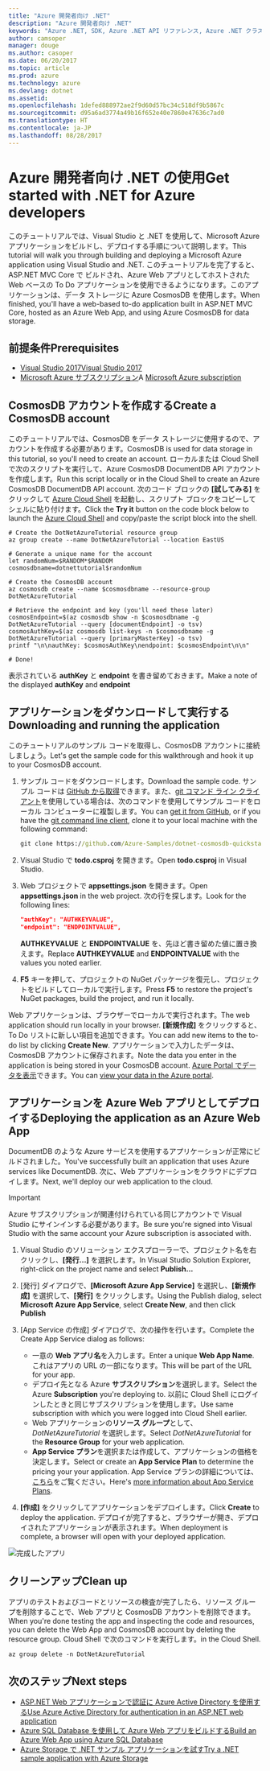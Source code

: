 ```yaml
---
title: "Azure 開発者向け .NET"
description: "Azure 開発者向け .NET"
keywords: "Azure .NET, SDK, Azure .NET API リファレンス, Azure .NET クラス ライブラリ"
author: camsoper
manager: douge
ms.author: casoper
ms.date: 06/20/2017
ms.topic: article
ms.prod: azure
ms.technology: azure
ms.devlang: dotnet
ms.assetid: 
ms.openlocfilehash: 1defed888972ae2f9d60d57bc34c518df9b5867c
ms.sourcegitcommit: d95a6ad3774a49b16f652e40e7860e47636c7ad0
ms.translationtype: HT
ms.contentlocale: ja-JP
ms.lasthandoff: 08/28/2017
---
```

# <a name="get-started-with-net-for-azure-developers"></a><span data-ttu-id="347a2-104">Azure 開発者向け .NET の使用</span><span class="sxs-lookup"><span data-stu-id="347a2-104">Get started with .NET for Azure developers</span></span>

<span data-ttu-id="347a2-105">このチュートリアルでは、Visual Studio と .NET を使用して、Microsoft Azure アプリケーションをビルドし、デプロイする手順について説明します。</span><span class="sxs-lookup"><span data-stu-id="347a2-105">This tutorial will walk you through building and deploying a Microsoft Azure application using Visual Studio and .NET.</span></span>  <span data-ttu-id="347a2-106">このチュートリアルを完了すると、ASP.NET MVC Core で ビルドされ、Azure Web アプリとしてホストされた Web ベースの To Do アプリケーションを使用できるようになります。このアプリケーションは、データ ストレージに Azure CosmosDB を使用します。</span><span class="sxs-lookup"><span data-stu-id="347a2-106">When finished, you'll have a web-based to-do application built in ASP.NET MVC Core, hosted as an Azure Web App, and using Azure CosmosDB for data storage.</span></span>

## <a name="prerequisites"></a><span data-ttu-id="347a2-107">前提条件</span><span class="sxs-lookup"><span data-stu-id="347a2-107">Prerequisites</span></span>

* [<span data-ttu-id="347a2-108">Visual Studio 2017</span><span class="sxs-lookup"><span data-stu-id="347a2-108">Visual Studio 2017</span></span>](https://www.visualstudio.com/downloads/)
* <span data-ttu-id="347a2-109">[Microsoft Azure サブスクリプション](https://azure.microsoft.com/free/)</span><span class="sxs-lookup"><span data-stu-id="347a2-109">A [Microsoft Azure subscription](https://azure.microsoft.com/free/)</span></span>

## <a name="create-a-cosmosdb-account"></a><span data-ttu-id="347a2-110">CosmosDB アカウントを作成する</span><span class="sxs-lookup"><span data-stu-id="347a2-110">Create a CosmosDB account</span></span>

<span data-ttu-id="347a2-111">このチュートリアルでは、CosmosDB をデータ ストレージに使用するので、アカウントを作成する必要があります。</span><span class="sxs-lookup"><span data-stu-id="347a2-111">CosmosDB is used for data storage in this tutorial, so you'll need to create an account.</span></span>  <span data-ttu-id="347a2-112">ローカルまたは Cloud Shell で次のスクリプトを実行して、Azure CosmosDB DocumentDB API アカウントを作成します。</span><span class="sxs-lookup"><span data-stu-id="347a2-112">Run this script locally or in the Cloud Shell to create an Azure CosmosDB DocumentDB API account.</span></span>  <span data-ttu-id="347a2-113">次のコード ブロックの **[試してみる]** をクリックして [Azure Cloud Shell](/azure/cloud-shell/) を起動し、スクリプト ブロックをコピーしてシェルに貼り付けます。</span><span class="sxs-lookup"><span data-stu-id="347a2-113">Click the **Try it** button on the code block below to launch the [Azure Cloud Shell](/azure/cloud-shell/) and copy/paste the script block into the shell.</span></span>

```azurecli-interactive
# Create the DotNetAzureTutorial resource group
az group create --name DotNetAzureTutorial --location EastUS

# Generate a unique name for the account
let randomNum=$RANDOM*$RANDOM
cosmosdbname=dotnettutorial$randomNum

# Create the CosmosDB account
az cosmosdb create --name $cosmosdbname --resource-group DotNetAzureTutorial

# Retrieve the endpoint and key (you'll need these later)
cosmosEndpoint=$(az cosmosdb show -n $cosmosdbname -g DotNetAzureTutorial --query [documentEndpoint] -o tsv)
cosmosAuthKey=$(az cosmosdb list-keys -n $cosmosdbname -g DotNetAzureTutorial --query [primaryMasterKey] -o tsv)
printf "\n\nauthKey: $cosmosAuthKey\nendpoint: $cosmosEndpoint\n\n"

# Done!

```

<span data-ttu-id="347a2-114">表示されている **authKey** と **endpoint** を書き留めておきます。</span><span class="sxs-lookup"><span data-stu-id="347a2-114">Make a note of the displayed **authKey** and **endpoint**</span></span> 

## <a name="downloading-and-running-the-application"></a><span data-ttu-id="347a2-115">アプリケーションをダウンロードして実行する</span><span class="sxs-lookup"><span data-stu-id="347a2-115">Downloading and running the application</span></span>

<span data-ttu-id="347a2-116">このチュートリアルのサンプル コードを取得し、CosmosDB アカウントに接続しましょう。</span><span class="sxs-lookup"><span data-stu-id="347a2-116">Let's get the sample code for this walkthrough and hook it up to your CosmosDB account.</span></span>

1. <span data-ttu-id="347a2-117">サンプル コードをダウンロードします。</span><span class="sxs-lookup"><span data-stu-id="347a2-117">Download the sample code.</span></span>  <span data-ttu-id="347a2-118">サンプル コードは [GitHub から取得](https://github.com/Azure-Samples/dotnet-cosmosdb-quickstart/)できます。また、[git コマンド ライン クライアント](https://git-scm.com/)を使用している場合は、次のコマンドを使用してサンプル コードをローカル コンピューターに複製します。</span><span class="sxs-lookup"><span data-stu-id="347a2-118">You can [get it from GitHub](https://github.com/Azure-Samples/dotnet-cosmosdb-quickstart/), or if you have the [git command line client](https://git-scm.com/), clone it to your local machine with the following command:</span></span>

    ```cmd
    git clone https://github.com/Azure-Samples/dotnet-cosmosdb-quickstart
    ```

2. <span data-ttu-id="347a2-119">Visual Studio で **todo.csproj** を開きます。</span><span class="sxs-lookup"><span data-stu-id="347a2-119">Open **todo.csproj** in Visual Studio.</span></span>

3. <span data-ttu-id="347a2-120">Web プロジェクトで **appsettings.json** を開きます。</span><span class="sxs-lookup"><span data-stu-id="347a2-120">Open **appsettings.json** in the web project.</span></span>  <span data-ttu-id="347a2-121">次の行を探します。</span><span class="sxs-lookup"><span data-stu-id="347a2-121">Look for the following lines:</span></span>

    ```json
    "authKey": "AUTHKEYVALUE",
    "endpoint": "ENDPOINTVALUE",
    ```
    <span data-ttu-id="347a2-122">**AUTHKEYVALUE** と **ENDPOINTVALUE** を、先ほど書き留めた値に置き換えます。</span><span class="sxs-lookup"><span data-stu-id="347a2-122">Replace **AUTHKEYVALUE** and **ENDPOINTVALUE** with the values you noted earlier.</span></span>

4. <span data-ttu-id="347a2-123">**F5** キーを押して、プロジェクトの NuGet パッケージを復元し、プロジェクトをビルドしてローカルで実行します。</span><span class="sxs-lookup"><span data-stu-id="347a2-123">Press **F5** to restore the project's NuGet packages, build the project, and run it locally.</span></span>

<span data-ttu-id="347a2-124">Web アプリケーションは、ブラウザーでローカルで実行されます。</span><span class="sxs-lookup"><span data-stu-id="347a2-124">The web application should run locally in your browser.</span></span>  <span data-ttu-id="347a2-125">**[新規作成]** をクリックすると、To Do リストに新しい項目を追加できます。</span><span class="sxs-lookup"><span data-stu-id="347a2-125">You can add new items to the to-do list by clicking **Create New**.</span></span>  <span data-ttu-id="347a2-126">アプリケーションで入力したデータは、CosmosDB アカウントに保存されます。</span><span class="sxs-lookup"><span data-stu-id="347a2-126">Note the data you enter in the application is being stored in your CosmosDB account.</span></span>  <span data-ttu-id="347a2-127">[Azure Portal でデータを表示](https://docs.microsoft.com/en-us/azure/documentdb/documentdb-view-json-document-explorer)できます。</span><span class="sxs-lookup"><span data-stu-id="347a2-127">You can [view your data in the Azure portal](https://docs.microsoft.com/en-us/azure/documentdb/documentdb-view-json-document-explorer).</span></span>

## <a name="deploying-the-application-as-an-azure-web-app"></a><span data-ttu-id="347a2-128">アプリケーションを Azure Web アプリとしてデプロイする</span><span class="sxs-lookup"><span data-stu-id="347a2-128">Deploying the application as an Azure Web App</span></span>

<span data-ttu-id="347a2-129">DocumentDB のような Azure サービスを使用するアプリケーションが正常にビルドされました。</span><span class="sxs-lookup"><span data-stu-id="347a2-129">You've successfully built an application that uses Azure services like DocumentDB.</span></span>  <span data-ttu-id="347a2-130">次に、Web アプリケーションをクラウドにデプロイします。</span><span class="sxs-lookup"><span data-stu-id="347a2-130">Next, we'll deploy our web application to the cloud.</span></span>

> [!IMPORTANT]
> <span data-ttu-id="347a2-131">Azure サブスクリプションが関連付けられている同じアカウントで Visual Studio にサインインする必要があります。</span><span class="sxs-lookup"><span data-stu-id="347a2-131">Be sure you're signed into Visual Studio with the same account your Azure subscription is associated with.</span></span>

1. <span data-ttu-id="347a2-132">Visual Studio のソリューション エクスプローラーで、プロジェクト名を右クリックし、**[発行...]** を選択します。</span><span class="sxs-lookup"><span data-stu-id="347a2-132">In Visual Studio Solution Explorer, right-click on the project name and select **Publish...**</span></span>

2. <span data-ttu-id="347a2-133">[発行] ダイアログで、**[Microsoft Azure App Service]** を選択し、**[新規作成]** を選択して、**[発行]** をクリックします。</span><span class="sxs-lookup"><span data-stu-id="347a2-133">Using the Publish dialog, select **Microsoft Azure App Service**, select **Create New**, and then click **Publish**</span></span>

3. <span data-ttu-id="347a2-134">[App Service の作成] ダイアログで、次の操作を行います。</span><span class="sxs-lookup"><span data-stu-id="347a2-134">Complete the Create App Service dialog as follows:</span></span>

    * <span data-ttu-id="347a2-135">一意の **Web アプリ名**を入力します。</span><span class="sxs-lookup"><span data-stu-id="347a2-135">Enter a unique **Web App Name**.</span></span>  <span data-ttu-id="347a2-136">これはアプリの URL の一部になります。</span><span class="sxs-lookup"><span data-stu-id="347a2-136">This will be part of the URL for your app.</span></span>
    * <span data-ttu-id="347a2-137">デプロイ先となる Azure **サブスクリプション**を選択します。</span><span class="sxs-lookup"><span data-stu-id="347a2-137">Select the Azure **Subscription** you're deploying to.</span></span>  <span data-ttu-id="347a2-138">以前に Cloud Shell にログインしたときと同じサブスクリプションを使用します。</span><span class="sxs-lookup"><span data-stu-id="347a2-138">Use same subscription with which you were logged into Cloud Shell earlier.</span></span>
    * <span data-ttu-id="347a2-139">Web アプリケーションの**リソース グループ**として、*DotNetAzureTutorial* を選択します。</span><span class="sxs-lookup"><span data-stu-id="347a2-139">Select *DotNetAzureTutorial* for the **Resource Group** for your web application.</span></span>
    * <span data-ttu-id="347a2-140">**App Service プラン**を選択または作成して、アプリケーションの価格を決定します。</span><span class="sxs-lookup"><span data-stu-id="347a2-140">Select or create an **App Service Plan** to determine the pricing your your application.</span></span>  <span data-ttu-id="347a2-141">App Service プランの詳細については、[こちら](/azure/app-service/azure-web-sites-web-hosting-plans-in-depth-overview)をご覧ください。</span><span class="sxs-lookup"><span data-stu-id="347a2-141">Here's [more information about App Service Plans](/azure/app-service/azure-web-sites-web-hosting-plans-in-depth-overview).</span></span>

4. <span data-ttu-id="347a2-142">**[作成]** をクリックしてアプリケーションをデプロイします。</span><span class="sxs-lookup"><span data-stu-id="347a2-142">Click **Create** to deploy the application.</span></span>  <span data-ttu-id="347a2-143">デプロイが完了すると、ブラウザーが開き、デプロイされたアプリケーションが表示されます。</span><span class="sxs-lookup"><span data-stu-id="347a2-143">When deployment is complete, a browser will open with your deployed application.</span></span>

![完成したアプリ](./media/dotnet-quickstart/todo.png)

## <a name="clean-up"></a><span data-ttu-id="347a2-145">クリーンアップ</span><span class="sxs-lookup"><span data-stu-id="347a2-145">Clean up</span></span>

<span data-ttu-id="347a2-146">アプリのテストおよびコードとリソースの検査が完了したら、リソース グループを削除することで、Web アプリと CosmosDB アカウントを削除できます。</span><span class="sxs-lookup"><span data-stu-id="347a2-146">When you're done testing the app and inspecting the code and resources, you can delete the Web App and CosmosDB account by deleting the resource group.</span></span> <span data-ttu-id="347a2-147">Cloud Shell で次のコマンドを実行します。</span><span class="sxs-lookup"><span data-stu-id="347a2-147">in the Cloud Shell.</span></span>

```azurecli-interactive
az group delete -n DotNetAzureTutorial
```

## <a name="next-steps"></a><span data-ttu-id="347a2-148">次のステップ</span><span class="sxs-lookup"><span data-stu-id="347a2-148">Next steps</span></span>

* [<span data-ttu-id="347a2-149">ASP.NET Web アプリケーションで認証に Azure Active Directory を使用する</span><span class="sxs-lookup"><span data-stu-id="347a2-149">Use Azure Active Directory for authentication in an ASP.NET web application</span></span>](/azure/active-directory/develop/active-directory-devquickstarts-webapp-dotnet)
* [<span data-ttu-id="347a2-150">Azure SQL Database を使用して Azure Web アプリをビルドする</span><span class="sxs-lookup"><span data-stu-id="347a2-150">Build an Azure Web App using Azure SQL Database</span></span>](/azure/app-service-web/web-sites-dotnet-get-started)
* [<span data-ttu-id="347a2-151">Azure Storage で .NET サンプル アプリケーションを試す</span><span class="sxs-lookup"><span data-stu-id="347a2-151">Try a .NET sample application with Azure Storage</span></span>](/azure/storage/storage-samples-dotnet)


